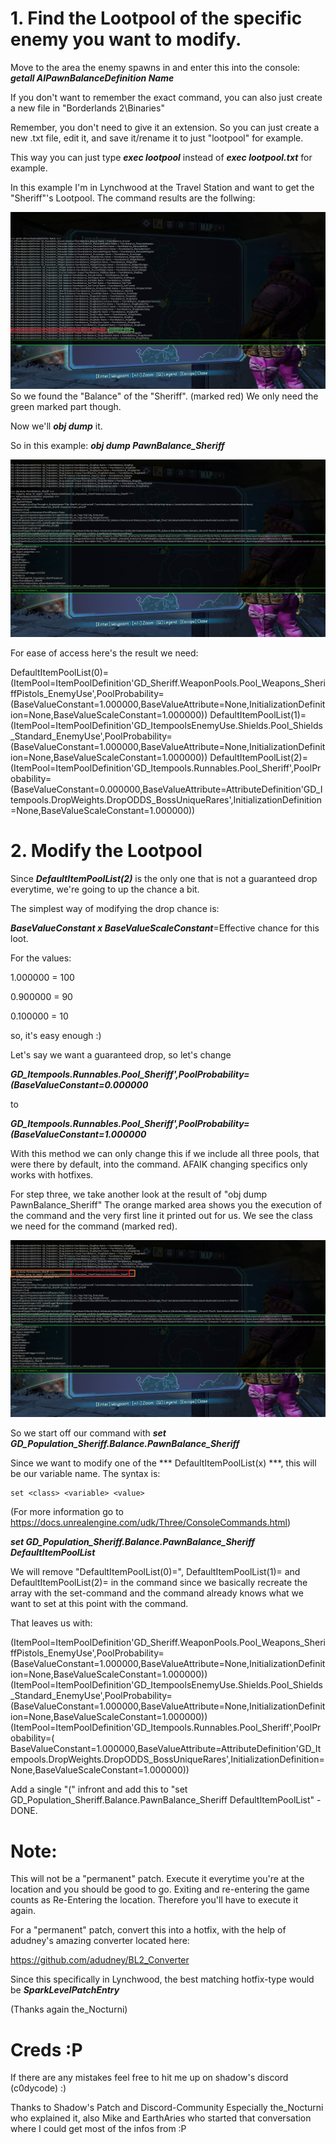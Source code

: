 # 1. Find the Lootpool of the specific enemy you want to modify.

Move to the area the enemy spawns in and enter this into the console:
***getall AIPawnBalanceDefinition Name***

If you don't want to remember the exact command, you can also just create a new file in "Borderlands 2\Binaries\"

Remember, you don't need to give it an extension. So you can just create a new .txt file, edit it, and save it/rename it to just "lootpool" for example.

This way you can just type ***exec lootpool*** instead of ***exec lootpool.txt*** for example.

In this example I'm in Lynchwood at the Travel Station and want to get the "Sheriff"'s Lootpool.
The command results are the follwing:

![Step1](./images/Step1.jpg)
So we found the "Balance" of the "Sheriff". (marked red)
We only need the green marked part though.

Now we'll ***obj dump*** it.

So in this example:
***obj dump PawnBalance_Sheriff***

![Step2](./images/Step2.jpg)

For ease of access here's the result we need:

DefaultItemPoolList(0)=(ItemPool=ItemPoolDefinition'GD_Sheriff.WeaponPools.Pool_Weapons_SheriffPistols_EnemyUse',PoolProbability=(BaseValueConstant=1.000000,BaseValueAttribute=None,InitializationDefinition=None,BaseValueScaleConstant=1.000000))
DefaultItemPoolList(1)=(ItemPool=ItemPoolDefinition'GD_ItempoolsEnemyUse.Shields.Pool_Shields_Standard_EnemyUse',PoolProbability=(BaseValueConstant=1.000000,BaseValueAttribute=None,InitializationDefinition=None,BaseValueScaleConstant=1.000000))
DefaultItemPoolList(2)=(ItemPool=ItemPoolDefinition'GD_Itempools.Runnables.Pool_Sheriff',PoolProbability=(BaseValueConstant=0.000000,BaseValueAttribute=AttributeDefinition'GD_Itempools.DropWeights.DropODDS_BossUniqueRares',InitializationDefinition=None,BaseValueScaleConstant=1.000000))

# 2. Modify the Lootpool

Since ***DefaultItemPoolList(2)*** is the only one that is not a guaranteed drop everytime, we're going to up the chance a bit.

The simplest way of modifying the drop chance is:

***BaseValueConstant x BaseValueScaleConstant***=Effective chance for this loot.

For the values:

1.000000 = 100

0.900000 = 90

0.100000 = 10

so, it's easy enough :)

Let's say we want a guaranteed drop, so let's change 

***GD_Itempools.Runnables.Pool_Sheriff',PoolProbability=(BaseValueConstant=0.000000***

to

***GD_Itempools.Runnables.Pool_Sheriff',PoolProbability=(BaseValueConstant=1.000000***

With this method we can only change this if we include all three pools, that were there by default, into the command. AFAIK changing specifics only works with hotfixes.

For step three, we take another look at the result of "obj dump PawnBalance_Sheriff"
The orange marked area shows you the execution of the command and the very first line it printed out for us.
We see the class we need for the command (marked red).

![Step3](./images/Step3.jpg)

So we start off our command with
***set GD_Population_Sheriff.Balance.PawnBalance_Sheriff***

Since we want to modify one of the *** DefaultItemPoolList(x) ***, this will be our variable name.
The syntax is:

```
set <class> <variable> <value>
```

(For more information go to https://docs.unrealengine.com/udk/Three/ConsoleCommands.html)


***set GD_Population_Sheriff.Balance.PawnBalance_Sheriff DefaultItemPoolList***

We will remove "DefaultItemPoolList(0)=", DefaultItemPoolList(1)= and DefaultItemPoolList(2)= in the command
since we basically recreate the array with the set-command and the command already knows what we want to set at this point with the command.

That leaves us with:

(ItemPool=ItemPoolDefinition'GD_Sheriff.WeaponPools.Pool_Weapons_SheriffPistols_EnemyUse',PoolProbability=(BaseValueConstant=1.000000,BaseValueAttribute=None,InitializationDefinition=None,BaseValueScaleConstant=1.000000))
(ItemPool=ItemPoolDefinition'GD_ItempoolsEnemyUse.Shields.Pool_Shields_Standard_EnemyUse',PoolProbability=(BaseValueConstant=1.000000,BaseValueAttribute=None,InitializationDefinition=None,BaseValueScaleConstant=1.000000))
(ItemPool=ItemPoolDefinition'GD_Itempools.Runnables.Pool_Sheriff',PoolProbability=(
BaseValueConstant=1.000000,BaseValueAttribute=AttributeDefinition'GD_Itempools.DropWeights.DropODDS_BossUniqueRares',InitializationDefinition=None,BaseValueScaleConstant=1.000000))

Add a single "(" infront and add this to "set GD_Population_Sheriff.Balance.PawnBalance_Sheriff DefaultItemPoolList" - DONE.

# Note:
This will not be a "permanent" patch. Execute it everytime you're at the location and you should be good to go. Exiting and re-entering the game counts as Re-Entering the location. Therefore you'll have to execute it again.

For a "permanent" patch, convert this into a hotfix, with the help of adudney's amazing converter located here:

https://github.com/adudney/BL2_Converter

Since this specifically in Lynchwood, the best matching hotfix-type would be ***SparkLevelPatchEntry***

(Thanks again the_Nocturni)



# Creds :P




If there are any mistakes feel free to hit me up on shadow's discord (c0dycode) :)

Thanks to Shadow's Patch and Discord-Community
Especially the_Nocturni who explained it, also Mike and EarthAries who started that conversation where I could get most of the infos from :P